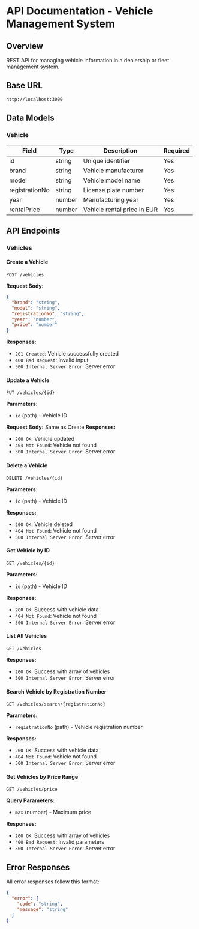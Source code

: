 # API Documentation - Vehicle Management System

## Overview
REST API for managing vehicle information in a dealership or fleet management system.

## Base URL
```
http://localhost:3000
```

## Data Models

### Vehicle
| Field           | Type   | Description                    | Required |
|-----------------|--------|--------------------------------|----------|
| id             | string | Unique identifier              | Yes      |
| brand          | string | Vehicle manufacturer           | Yes      |
| model          | string | Vehicle model name             | Yes      |
| registrationNo | string | License plate number           | Yes      |
| year           | number | Manufacturing year             | Yes      |
| rentalPrice          | number | Vehicle rental price in EUR           | Yes      |

## API Endpoints

### Vehicles

#### Create a Vehicle
```http
POST /vehicles
```
**Request Body:**
```json
{
  "brand": "string",
  "model": "string",
  "registrationNo": "string",
  "year": "number",
  "price": "number"
}
```
**Responses:**
- `201 Created`: Vehicle successfully created
- `400 Bad Request`: Invalid input
- `500 Internal Server Error`: Server error

#### Update a Vehicle
```http
PUT /vehicles/{id}
```
**Parameters:**
- `id` (path) - Vehicle ID

**Request Body:** Same as Create
**Responses:**
- `200 OK`: Vehicle updated
- `404 Not Found`: Vehicle not found
- `500 Internal Server Error`: Server error

#### Delete a Vehicle
```http
DELETE /vehicles/{id}
```
**Parameters:**
- `id` (path) - Vehicle ID

**Responses:**
- `200 OK`: Vehicle deleted
- `404 Not Found`: Vehicle not found
- `500 Internal Server Error`: Server error

#### Get Vehicle by ID
```http
GET /vehicles/{id}
```
**Parameters:**
- `id` (path) - Vehicle ID

**Responses:**
- `200 OK`: Success with vehicle data
- `404 Not Found`: Vehicle not found
- `500 Internal Server Error`: Server error

#### List All Vehicles
```http
GET /vehicles
```
**Responses:**
- `200 OK`: Success with array of vehicles
- `500 Internal Server Error`: Server error

#### Search Vehicle by Registration Number
```http
GET /vehicles/search/{registrationNo}
```
**Parameters:**
- `registrationNo` (path) - Vehicle registration number

**Responses:**
- `200 OK`: Success with vehicle data
- `404 Not Found`: Vehicle not found
- `500 Internal Server Error`: Server error

#### Get Vehicles by Price Range
```http
GET /vehicles/price
```
**Query Parameters:**
- `max` (number) - Maximum price

**Responses:**
- `200 OK`: Success with array of vehicles
- `400 Bad Request`: Invalid parameters
- `500 Internal Server Error`: Server error

## Error Responses
All error responses follow this format:
```json
{
  "error": {
    "code": "string",
    "message": "string"
  }
}
```

<!-- ## Rate Limiting
- 1000 requests per hour per API key

## Authentication
Bearer token required in Authorization header
```http
Authorization: Bearer <your_token>
```
 --> 